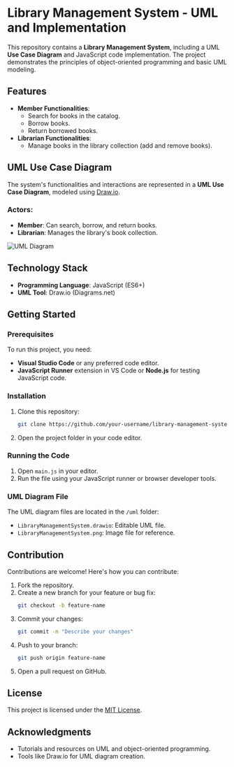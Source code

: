 
# Library Management System - UML and Implementation

This repository contains a **Library Management System**, including a UML **Use Case Diagram** and JavaScript code implementation. The project demonstrates the principles of object-oriented programming and basic UML modeling.

## Features

- **Member Functionalities**:
  - Search for books in the catalog.
  - Borrow books.
  - Return borrowed books.
- **Librarian Functionalities**:
  - Manage books in the library collection (add and remove books).

## UML Use Case Diagram

The system's functionalities and interactions are represented in a **UML Use Case Diagram**, modeled using [Draw.io](https://draw.io).

### Actors:
- **Member**: Can search, borrow, and return books.
- **Librarian**: Manages the library's book collection.

![UML Diagram](insert-link-to-your-diagram)

## Technology Stack

- **Programming Language**: JavaScript (ES6+)
- **UML Tool**: Draw.io (Diagrams.net)

## Getting Started

### Prerequisites

To run this project, you need:
- **Visual Studio Code** or any preferred code editor.
- **JavaScript Runner** extension in VS Code or **Node.js** for testing JavaScript code.

### Installation

1. Clone this repository:
   ```bash
   git clone https://github.com/your-username/library-management-system.git
   ```
2. Open the project folder in your code editor.

### Running the Code

1. Open `main.js` in your editor.
2. Run the file using your JavaScript runner or browser developer tools.

### UML Diagram File

The UML diagram files are located in the `/uml` folder:
- `LibraryManagementSystem.drawio`: Editable UML file.
- `LibraryManagementSystem.png`: Image file for reference.

## Contribution

Contributions are welcome! Here's how you can contribute:
1. Fork the repository.
2. Create a new branch for your feature or bug fix:
   ```bash
   git checkout -b feature-name
   ```
3. Commit your changes:
   ```bash
   git commit -m "Describe your changes"
   ```
4. Push to your branch:
   ```bash
   git push origin feature-name
   ```
5. Open a pull request on GitHub.

## License

This project is licensed under the [MIT License](LICENSE).

## Acknowledgments

- Tutorials and resources on UML and object-oriented programming.
- Tools like Draw.io for UML diagram creation.

